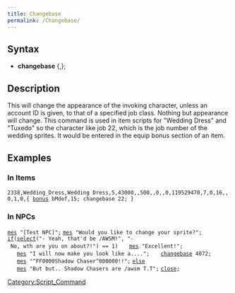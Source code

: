 ```yaml
---
title: Changebase
permalink: /Changebase/
---
```


Syntax
------

-   **changebase** <job ID number>{,<account ID>};

Description
-----------

This will change the appearance of the invoking character, unless an account ID is given, to that of a specified job class. Nothing but appearance will change. This command is used in item scripts for "Wedding Dress" and "Tuxedo" so the character like job 22, which is the job number of the wedding sprites. It would be entered in the equip bonus section of an item.

Examples
--------

### In Items

`2338,Wedding_Dress,Wedding Dress,5,43000,,500,,0,,0,119529470,7,0,16,,0,1,0,{ `[`bonus`](/bonus "wikilink")` bMdef,15; changebase 22; }`

### In NPCs

[`mes`](/mes "wikilink")` "[Test NPC]";`
[`mes`](/mes "wikilink")` "Would you like to change your sprite?";`
[`if`](/if "wikilink")`(`[`select`](/select "wikilink")`("- Yeah, that'd be /AWSM!", "- No, wth are you on about?!") == 1)`
`   `[`mes`](/mes "wikilink")` "Excellent!";`
`   `[`mes`](/mes "wikilink")` "I will now make you look like a....";`
`   `[`changebase`](/changebase "wikilink")` 4072;`
`   `[`mes`](/mes "wikilink")` "^FF0000Shadow Chaser^000000!!";`
[`else`](/else "wikilink")
`   `[`mes`](/mes "wikilink")` "But but.. Shadow Chasers are /awsm T.T";`
[`close`](/close "wikilink")`;`

[Category:Script_Command](/Category:Script_Command "wikilink")